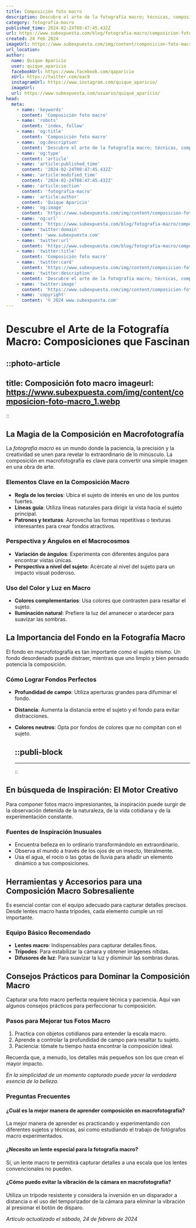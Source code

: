 ```yaml
---
title: Composición foto macro
description: Descubre el arte de la fotografía macro; técnicas, composición y equipo para capturar la belleza oculta en los detalles.
category: fotografia-macro
published_time: 2024-02-24T08:47:45.432Z
url: https://www.subexpuesta.com/blog/fotografia-macro/composicion-foto-macro
created: 24 Feb 2024
imageUrl: https://www.subexpuesta.com/img/content/composicion-foto-macro_1.webp
url_location:
author:
  name: Quique Aparicio
  user: quique_aparicio
  facebookUrl: https://www.facebook.com/qaparicio
  xUrl: https://twitter.com/eac9
  instagramUrl: https://www.instagram.com/quique_aparicio/
  imageUrl: 
  url: https://www.subexpuesta.com/usuario/quique_aparicio/
head:
  meta:
    - name: 'keywords'
      content: 'Composición foto macro'
    - name: 'robots'
      content: 'index, follow'
    - name: 'og:title'
      content: 'Composición foto macro'
    - name: 'og:description'
      content: 'Descubre el arte de la fotografía macro; técnicas, composición y equipo para capturar la belleza oculta en los detalles.'
    - name: 'og:type'
      content: 'article'
    - name: 'article:published_time'
      content: '2024-02-24T08:47:45.432Z'
    - name: 'article:modified_time'
      content: '2024-02-24T08:47:45.432Z'
    - name: 'article:section'
      content: 'fotografia-macro'
    - name: 'article:author'
      content: 'Quique Aparicio'
    - name: 'og:image'
      content: 'https://www.subexpuesta.com/img/content/composicion-foto-macro_1.webp'
    - name: 'og:url'
      content: 'https://www.subexpuesta.com/blog/fotografia-macro/composicion-foto-macro'
    - name: 'twitter:domain'
      content: 'www.subexpuesta.com'
    - name: 'twitter:url'
      content: 'https://www.subexpuesta.com/blog/fotografia-macro/composicion-foto-macro'
    - name: 'twitter:title'
      content: 'Composición foto macro'
    - name: 'twitter:card'
      content: 'https://www.subexpuesta.com/img/content/composicion-foto-macro_1.webp'
    - name: 'twitter:description'
      content: 'Descubre el arte de la fotografía macro; técnicas, composición y equipo para capturar la belleza oculta en los detalles.'
    - name: 'twitter:image'
      content: 'https://www.subexpuesta.com/img/content/composicion-foto-macro_1.webp'
    - name: 'copyright'
      content: '© 2024 www.subexpuesta.com'
---
```

# Descubre el Arte de la Fotografía Macro: Composiciones que Fascinan


::photo-article
---
title: Composición foto macro
imageurl: https://www.subexpuesta.com/img/content/composicion-foto-macro_1.webp
---
::


## La Magia de la Composición en Macrofotografía
La *fotografía macro* es un mundo donde la paciencia, la precisión y la creatividad se unen para revelar lo extraordinario de lo minúsculo. La composición en macrofotografía es clave para convertir una simple imagen en una obra de arte. 

### Elementos Clave en la Composición Macro
- **Regla de los tercios**: Ubica el sujeto de interés en uno de los puntos fuertes.
- **Líneas guía**: Utiliza líneas naturales para dirigir la vista hacia el sujeto principal.
- **Patrones y texturas**: Aprovecha las formas repetitivas o texturas interesantes para crear fondos atractivos.

### Perspectiva y Ángulos en el Macrocosmos
- **Variación de ángulos**: Experimenta con diferentes ángulos para encontrar vistas únicas.
- **Perspectiva a nivel del sujeto**: Acércate al nivel del sujeto para un impacto visual poderoso.

### Uso del Color y Luz en Macro
- **Colores complementarios**: Usa colores que contrasten para resaltar el sujeto.
- **Iluminación natural**: Prefiere la luz del amanecer o atardecer para suavizar las sombras.

## La Importancia del Fondo en la Fotografía Macro
El fondo en macrofotografía es tan importante como el sujeto mismo. Un fondo desordenado puede distraer, mientras que uno limpio y bien pensado potencia la composición.

### Cómo Lograr Fondos Perfectos
- **Profundidad de campo**: Utiliza aperturas grandes para difuminar el fondo.
- **Distancia**: Aumenta la distancia entre el sujeto y el fondo para evitar distracciones.
- **Colores neutros**: Opta por fondos de colores que no compitan con el sujeto.


  ::publi-block
  ---
  ---
  ::
  
  
## En búsqueda de Inspiración: El Motor Creativo
Para componer fotos macro impresionantes, la inspiración puede surgir de la observación detenida de la naturaleza, de la vida cotidiana y de la experimentación constante.

### Fuentes de Inspiración Inusuales
- Encuentra belleza en lo ordinario transformándolo en extraordinario.
- Observa el mundo a través de los ojos de un insecto, literalmente.
- Usa el agua, el rocío o las gotas de lluvia para añadir un elemento dinámico a tus composiciones.

## Herramientas y Accesorios para una Composición Macro Sobresaliente
Es esencial contar con el equipo adecuado para capturar detalles precisos. Desde lentes macro hasta trípodes, cada elemento cumple un rol importante.

### Equipo Básico Recomendado
- **Lentes macro**: Indispensables para capturar detalles finos.
- **Trípodes**: Para estabilizar la cámara y obtener imágenes nítidas.
- **Difusores de luz**: Para suavizar la luz y disminuir las sombras duras.

## Consejos Prácticos para Dominar la Composición Macro
Capturar una foto macro perfecta requiere técnica y paciencia. Aquí van algunos consejos prácticos para perfeccionar tu composición.

### Pasos para Mejorar tus Fotos Macro
1. Practica con objetos cotidianos para entender la escala macro.
2. Aprende a controlar la profundidad de campo para resaltar tu sujeto.
3. Paciencia: tómate tu tiempo hasta encontrar la composición ideal.

Recuerda que, a menudo, los detalles más pequeños son los que crean el mayor impacto. 

*En la simplicidad de un momento capturado puede yacer la verdadera esencia de la belleza.*

### Preguntas Frecuentes

#### ¿Cuál es la mejor manera de aprender composición en macrofotografía?
La mejor manera de aprender es practicando y experimentando con diferentes sujetos y técnicas, así como estudiando el trabajo de fotógrafos macro experimentados.

#### ¿Necesito un lente especial para la fotografía macro?
Sí, un lente macro te permitirá capturar detalles a una escala que los lentes convencionales no pueden.

#### ¿Cómo puedo evitar la vibración de la cámara en macrofotografía?
Utiliza un trípode resistente y considera la inversión en un disparador a distancia o el uso del temporizador de la cámara para eliminar la vibración al presionar el botón de disparo.

_Artículo actualizado el sábado, 24 de febrero de 2024_